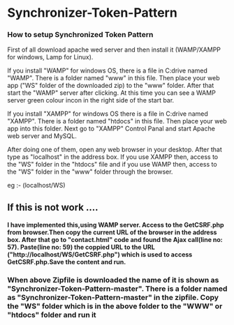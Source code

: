 # Synchronizer-Token-Pattern

<h3>How to setup Synchronized Token Pattern</h3>
First of all download apache wed server and then install it (WAMP/XAMPP for windows, Lamp for Linux).

If you install "WAMP" for windows OS, there is a file in C:drive named "WAMP". There is a folder named "www" in this file. Then place your web app ("WS" folder of the downloaded zip) to the "www" folder. After that start the "WAMP" server after clicking. At this time you can see a WAMP server green colour incon in the right side of the start bar.

If you install "XAMPP" for windows OS there is a file in C:drive named "XAMPP". There is a folder named "htdocs" in this file. Then place your web app into this folder. Next go to "XAMPP" Control Panal and start Apache web server and MySQL.

After doing one of them, open any web browser in your desktop. After that type as "localhost" in the address box.
If you use XAMPP then, access to the "WS" folder in the "htdocs" file and if you use WAMP then, access to the "WS" folder in the "www" folder through the browser.

eg :- (localhost/WS)

<h2>If this is not work ....</h2>
<h4>I have implemented this,using WAMP server.
Access to the GetCSRF.php from browser.Then copy the current URL of the browser in the address box. After that go to "contact.html" code and found the Ajax call(line no: 57). Paste(line no: 59) the coppied URL to the URL ("http://localhost/WS/GetCSRF.php") which is used to access GetCSRF.php.Save the content and run. 
 </h4>

<h3>When above Zipfile is downloaded the name of it is shown as "Synchronizer-Token-Pattern-master". There is a folder named as 
"Synchronizer-Token-Pattern-master" in the zipfile. Copy the "WS" folder which is in the above folder to the "WWW" or "htdocs" folder and
run it</h3>
